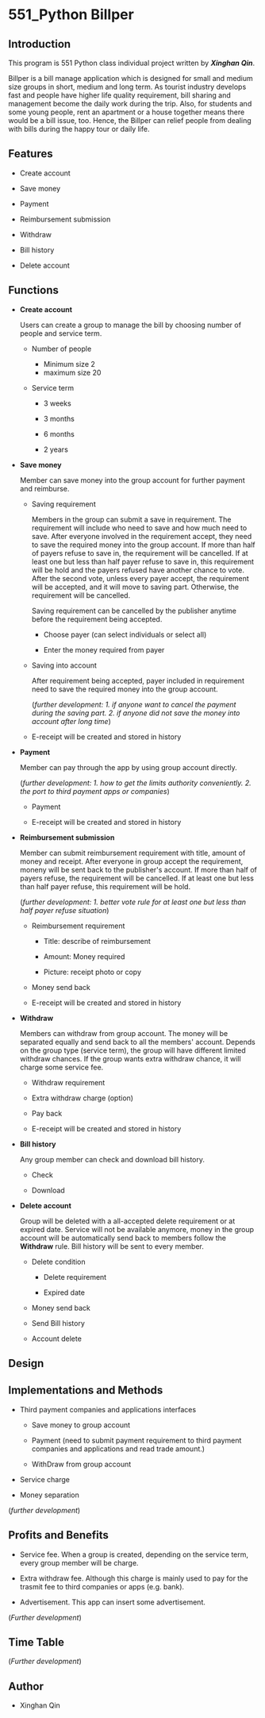 # 551_Python Billper

## Introduction

This program is 551 Python class individual project written by _**Xinghan Qin**_.

Billper is a bill manage application which is designed for small and medium size groups in short, medium and long term. 
As tourist industry develops fast and people have higher life quality requirement, bill sharing and management become the daily work during the trip. 
Also, for students and some young people, rent an apartment or a house together means there would be a bill issue, too. 
Hence, the Billper can relief people from dealing with bills during the happy tour or daily life. 

##

## 

## Features

* Create account

* Save money

* Payment

* Reimbursement submission

* Withdraw

* Bill history

* Delete account

##

## Functions

* **Create account**
  
  Users can create a group to manage the bill by choosing number of people and service term.

  * Number of people
  
    * Minimum size 2
    * maximum size 20

  * Service term
  
    * 3 weeks
    
    * 3 months
    
    * 6 months
    
    * 2 years

* **Save money**

  Member can save money into the group account for further payment and reimburse.

  * Saving requirement
  
    Members in the group can submit a save in requirement. 
    The requirement will include who need to save and how much need to save. 
    After everyone involved in the requirement accept, they need to save the required money into the group account. 
    If more than half of payers refuse to save in, the requirement will be cancelled. 
    If at least one but less than half payer refuse to save in, this requirement will be hold and the payers refused have another chance to vote. 
    After the second vote, unless every payer accept, the requirement will be accepted, and it will move to saving part. 
    Otherwise, the requirement will be cancelled.
    
    Saving requirement can be cancelled by the publisher anytime before the requirement being accepted.
    
      * Choose payer (can select individuals or select all)
      
      * Enter the money required from payer
  
  * Saving into account
  
    After requirement being accepted, payer included in requirement need to save the required money into the group account. 
    
    (*further development: 1. if anyone want to cancel the payment during the saving part.* 
    *2. if anyone did not save the money into account after long time*)
    
  * E-receipt will be created and stored in history

* **Payment**

  Member can pay through the app by using group account directly.
  
  (*further development: 1. how to get the limits authority conveniently.* 
  *2. the port to third payment apps or companies*)
  
    * Payment
    
    * E-receipt will be created and stored in history

* **Reimbursement submission**

  Member can submit reimbursement requirement with title, amount of money and receipt. After everyone in group accept the requirement, moneny will be sent back to the publisher's account. If more than half of payers refuse, the requirement will be cancelled. If at least one but less than half payer refuse, this requirement will be hold.
  
  (*further development: 1. better vote rule for at least one but less than half payer refuse situation*)
  
    * Reimbursement requirement
    
      * Title: describe of reimbursement

      * Amount: Money required

      * Picture: receipt photo or copy
    
    * Money send back
    
    * E-receipt will be created and stored in history

* **Withdraw**

  Members can withdraw from group account. 
  The money will be separated equally and send back to all the members' account. 
  Depends on the group type (service term), the group will have different limited withdraw chances. 
  If the group wants extra withdraw chance, it will charge some service fee.
  
    * Withdraw requirement
    
    * Extra withdraw charge (option)
    
    * Pay back
    
    * E-receipt will be created and stored in history
    
* **Bill history**

  Any group member can check and download bill history.
  
  * Check
  
  * Download

* **Delete account**

  Group will be deleted with a all-accepted delete requirement or at expired date. 
  Service will not be available anymore, money in the group account will be automatically send back to members follow the **Withdraw** rule. 
  Bill history will be sent to every member.
  
  * Delete condition
  
    * Delete requirement 

    * Expired date

  * Money send back
  
  * Send Bill history 
  
  * Account delete
  
##

## Design 

##

## Implementations and Methods

* Third payment companies and applications interfaces


    * Save money to group account

    * Payment (need to submit payment requirement to third payment companies and applications and read trade amount.)
    
    * WithDraw from group account

* Service charge

* Money separation 

(*further development*)

##

## Profits and Benefits


* Service fee. When a group is created, depending on the service term, every group member will be charge.

* Extra withdraw fee. Although this charge is mainly used to pay for the trasmit fee to third companies or apps (e.g. bank).

* Advertisement. This app can insert some advertisement.

(*Further development*)

##

## Time Table

(*Further development*)

##

## Author

* Xinghan Qin

##